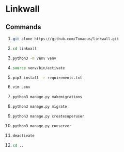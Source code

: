 # Linkwall

## Commands

1.  ```bash
    git clone https://github.com/Tonaeus/linkwall.git
    ```

2.  ```bash
    cd linkwall
    ```

3.  ```bash
    python3 -m venv venv
    ```

4.  ```bash
    source venv/bin/activate
    ```

5.  ```bash
    pip3 install -r requirements.txt
    ```

6.  ```bash
    vim .env
    ```

7.  ```bash
    python3 manage.py makemigrations
    ```

8.  ```bash
    python3 manage.py migrate
    ```

9.  ```bash
    python3 manage.py createsuperuser
    ```

10. ```bash
    python3 manage.py runserver
    ```

11. ```bash
    deactivate
    ```

12. ```bash
    cd ..
    ```